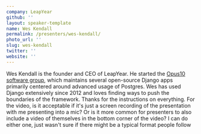 ```yaml
---
company: LeapYear
github: ''
layout: speaker-template
name: Wes Kendall
permalink: /presenters/wes-kendall/
photo_url: ''
slug: wes-kendall
twitter: ''
website: ''
---
```


Wes Kendall is the founder and CEO of LeapYear. He started the [Opus10 software group](https://github.com/Opus10), which maintains several open-source Django apps primarily centered around advanced usage of Postgres. Wes has used Django extensively since 2012 and loves finding ways to push the boundaries of the framework.
Thanks for the instructions on everything. For the video, is it acceptable if it's just a screen recording of the presentation with me presenting into a mic? Or is it more common for presenters to also include a video of themselves in the bottom corner of the video? I can do either one, just wasn't sure if there might be a typical format people follow
